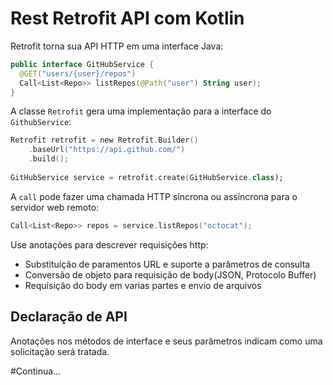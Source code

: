 # Rest Retrofit API com Kotlin

Retrofit torna sua API HTTP em uma interface Java:

```kotlin
public interface GitHubService {
  @GET("users/{user}/repos")
  Call<List<Repo>> listRepos(@Path("user") String user);
}
```

A classe ```Retrofit``` gera uma implementação para a interface do ```GithubService```:

```kotlin
Retrofit retrofit = new Retrofit.Builder()
    .baseUrl("https://api.github.com/")
    .build();
    
GitHubService service = retrofit.create(GitHubService.class);
```

A ```call``` pode fazer uma chamada HTTP síncrona ou assíncrona para o servidor web remoto:

```kotlin
Call<List<Repo>> repos = service.listRepos("octocat");
```

Use anotações para descrever requisições http:

* Substituição de paramentos URL e suporte a parâmetros de consulta
* Conversão de objeto para requisição de body(JSON, Protocolo Buffer)
* Requisição do body em varias partes e envio de arquivos

## Declaração de API


Anotações nos métodos de interface e seus parâmetros indicam como uma solicitação será tratada.

#Continua...
